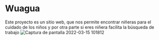 # Wuagua
Este proyecto es un sitio web, que nos permite encontrar niñeras para el cuidado de los niños y por otra parte si eres niñera facilita la búsqueda de trabajo
![Captura de pantalla 2022-03-15 101812](https://user-images.githubusercontent.com/84721313/158410820-5e977a2f-bf80-4c4c-b477-d667cc082bc7.png)
